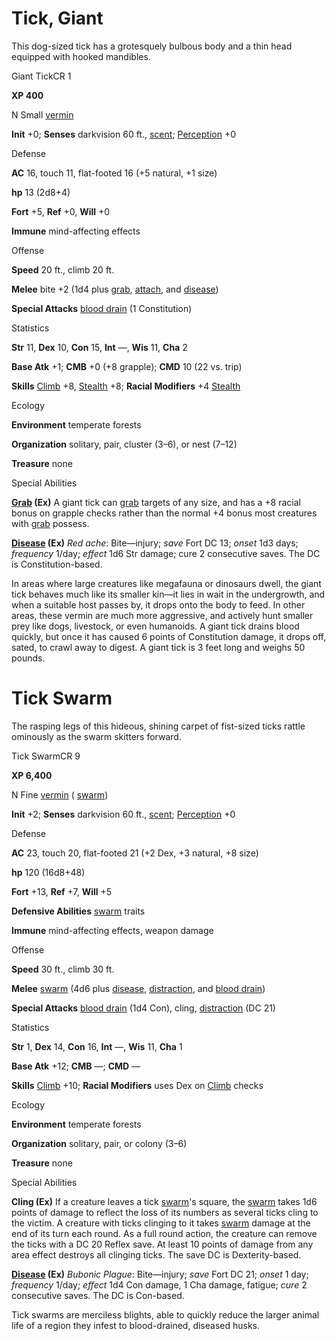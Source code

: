 # Tick, Giant

This dog-sized tick has a grotesquely bulbous body and a thin head equipped with hooked mandibles.

Giant TickCR 1

**XP 400**

N Small [vermin](monsters/creatureTypes#_vermin)

**Init** +0; **Senses** darkvision 60 ft., [scent](monsters/universalMonsterRules#_scent); [Perception](additionalMonsters/../skills/perception#_perception) +0

Defense

**AC** 16, touch 11, flat-footed 16 (+5 natural, +1 size)

**hp** 13 (2d8+4)

**Fort** +5, **Ref** +0, **Will** +0

**Immune** mind-affecting effects

Offense

**Speed** 20 ft., climb 20 ft.

**Melee** bite +2 (1d4 plus [grab](monsters/universalMonsterRules#_grab), [attach](monsters/universalMonsterRules#_attach), and [disease](monsters/universalMonsterRules#_disease-(ex-or-su)))

**Special Attacks** [blood drain](monsters/universalMonsterRules#_blood-drain) (1 Constitution)

Statistics

**Str** 11, **Dex** 10, **Con** 15, **Int** —, **Wis** 11, **Cha** 2

**Base Atk** +1; **CMB** +0 (+8 grapple); **CMD** 10 (22 vs. trip)

**Skills** [Climb](additionalMonsters/../skills/climb#_climb) +8, [Stealth](additionalMonsters/../skills/stealth#_stealth) +8; **Racial Modifiers** +4 [Stealth](additionalMonsters/../skills/stealth#_stealth)

Ecology

**Environment** temperate forests

**Organization** solitary, pair, cluster (3–6), or nest (7–12)

**Treasure** none

Special Abilities

**[Grab](monsters/universalMonsterRules#_grab) (Ex)** A giant tick can [grab](monsters/universalMonsterRules#_grab) targets of any size, and has a +8 racial bonus on grapple checks rather than the normal +4 bonus most creatures with [grab](monsters/universalMonsterRules#_grab) possess.

**[Disease](monsters/universalMonsterRules#_disease-(ex-or-su)) (Ex)** _Red ache_: Bite—injury; _save_ Fort DC 13; _onset_ 1d3 days; _frequency_ 1/day; _effect_ 1d6 Str damage; cure 2 consecutive saves. The DC is Constitution-based.

In areas where large creatures like megafauna or dinosaurs dwell, the giant tick behaves much like its smaller kin—it lies in wait in the undergrowth, and when a suitable host passes by, it drops onto the body to feed. In other areas, these vermin are much more aggressive, and actively hunt smaller prey like dogs, livestock, or even humanoids. A giant tick drains blood quickly, but once it has caused 6 points of Constitution damage, it drops off, sated, to crawl away to digest. A giant tick is 3 feet long and weighs 50 pounds.

# Tick Swarm

The rasping legs of this hideous, shining carpet of fist-sized ticks rattle ominously as the swarm skitters forward.

Tick SwarmCR 9

**XP 6,400**

N Fine [vermin](monsters/creatureTypes#_vermin) ( [swarm](monsters/creatureTypes#_swarm-subtype))

**Init** +2; **Senses** darkvision 60 ft., [scent](monsters/universalMonsterRules#_scent); [Perception](additionalMonsters/../skills/perception#_perception) +0

Defense

**AC** 23, touch 20, flat-footed 21 (+2 Dex, +3 natural, +8 size)

**hp** 120 (16d8+48)

**Fort** +13, **Ref** +7, **Will** +5

**Defensive Abilities** [swarm](monsters/creatureTypes#_swarm-subtype) traits

**Immune** mind-affecting effects, weapon damage

Offense

**Speed** 30 ft., climb 30 ft.

**Melee** [swarm](monsters/creatureTypes#_swarm-subtype) (4d6 plus [disease](monsters/universalMonsterRules#_disease-(ex-or-su)), [distraction](monsters/universalMonsterRules#_distraction), and [blood drain](monsters/universalMonsterRules#_blood-drain))

**Special Attacks** [blood drain](monsters/universalMonsterRules#_blood-drain) (1d4 Con), cling, [distraction](monsters/universalMonsterRules#_distraction) (DC 21)

Statistics

**Str** 1, **Dex** 14, **Con** 16, **Int** —, **Wis** 11, **Cha** 1

**Base Atk** +12; **CMB** ­—; **CMD** —

**Skills** [Climb](additionalMonsters/../skills/climb#_climb) +10; **Racial Modifiers** uses Dex on [Climb](additionalMonsters/../skills/climb#_climb) checks

Ecology

**Environment** temperate forests

**Organization** solitary, pair, or colony (3–6)

**Treasure** none

Special Abilities

**Cling (Ex)** If a creature leaves a tick [swarm](monsters/creatureTypes#_swarm-subtype)'s square, the [swarm](monsters/creatureTypes#_swarm-subtype) takes 1d6 points of damage to reflect the loss of its numbers as several ticks cling to the victim. A creature with ticks clinging to it takes [swarm](monsters/creatureTypes#_swarm-subtype) damage at the end of its turn each round. As a full round action, the creature can remove the ticks with a DC 20 Reflex save. At least 10 points of damage from any area effect destroys all clinging ticks. The save DC is Dexterity-based.

**[Disease](monsters/universalMonsterRules#_disease-(ex-or-su)) (Ex)** _Bubonic Plague_: Bite—injury; _save_ Fort DC 21; _onset_ 1 day; _frequency_ 1/day; _effect_ 1d4 Con damage, 1 Cha damage, fatigue; _cure_ 2 consecutive saves. The DC is Con-based.

Tick swarms are merciless blights, able to quickly reduce the larger animal life of a region they infest to blood-drained, diseased husks.

